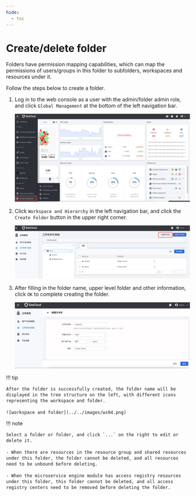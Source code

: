 ```yaml
---
hide:
  - toc
---
```


# Create/delete folder

Folders have permission mapping capabilities, which can map the permissions of users/groups in this folder to subfolders, workspaces and resources under it.

Follow the steps below to create a folder.

1. Log in to the web console as a user with the admin/folder admin role, and click `Global Management` at the bottom of the left navigation bar.

    ![Global Management](../../images/ws01.png)

1. Click `Workspace and Hierarchy` in the left navigation bar, and click the `Create Folder` button in the upper right corner.

    ![Create Folder](../../images/fd02.png)

1. After filling in the folder name, upper level folder and other information, click `OK` to complete creating the folder.

    ![OK](../../images/fd03.png)

!!! tip

    After the folder is successfully created, the folder name will be displayed in the tree structure on the left, with different icons representing the workspace and folder.

    ![workspace and folder](../../images/ws04.png)

!!! note

    Select a folder or folder, and click `...` on the right to edit or delete it.

    - When there are resources in the resource group and shared resources under this folder, the folder cannot be deleted, and all resources need to be unbound before deleting.

    - When the microservice engine module has access registry resources under this folder, this folder cannot be deleted, and all access registry centers need to be removed before deleting the folder.